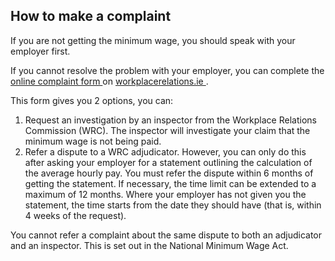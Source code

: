 ##  How to make a complaint

If you are not getting the minimum wage, you should speak with your employer
first.

If you cannot resolve the problem with your employer, you can complete the [
online complaint form
](https://www.workplacerelations.ie/en/complaints_disputes/refer_a_dispute_make_a_complaint/)
on [ workplacerelations.ie
](https://www.workplacerelations.ie/en/Complaints_Disputes/Refer_a_Dispute_Make_a_Complaint/)
.

This form gives you 2 options, you can:

  1. Request an investigation by an inspector from the Workplace Relations Commission (WRC). The inspector will investigate your claim that the minimum wage is not being paid. 
  2. Refer a dispute to a WRC adjudicator. However, you can only do this after asking your employer for a statement outlining the calculation of the average hourly pay. You must refer the dispute within 6 months of getting the statement. If necessary, the time limit can be extended to a maximum of 12 months. Where your employer has not given you the statement, the time starts from the date they should have (that is, within 4 weeks of the request). 

You cannot refer a complaint about the same dispute to both an adjudicator and
an inspector. This is set out in the National Minimum Wage Act.
